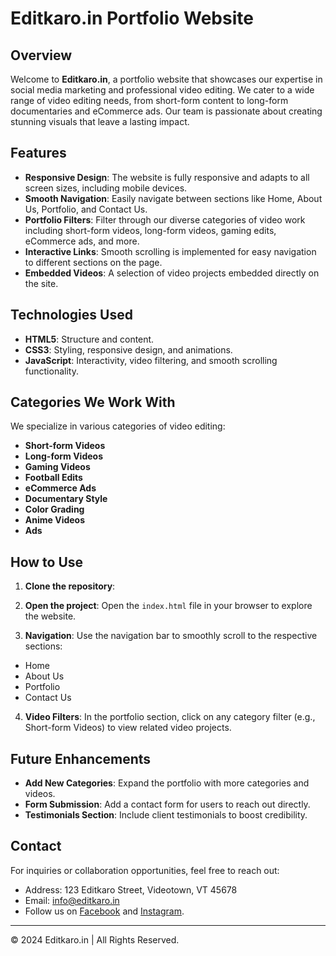 # Editkaro.in Portfolio Website

## Overview

Welcome to **Editkaro.in**, a portfolio website that showcases our expertise in social media marketing and professional video editing. We cater to a wide range of video editing needs, from short-form content to long-form documentaries and eCommerce ads. Our team is passionate about creating stunning visuals that leave a lasting impact.

## Features

- **Responsive Design**: The website is fully responsive and adapts to all screen sizes, including mobile devices.
- **Smooth Navigation**: Easily navigate between sections like Home, About Us, Portfolio, and Contact Us.
- **Portfolio Filters**: Filter through our diverse categories of video work including short-form videos, long-form videos, gaming edits, eCommerce ads, and more.
- **Interactive Links**: Smooth scrolling is implemented for easy navigation to different sections on the page.
- **Embedded Videos**: A selection of video projects embedded directly on the site.

## Technologies Used

- **HTML5**: Structure and content.
- **CSS3**: Styling, responsive design, and animations.
- **JavaScript**: Interactivity, video filtering, and smooth scrolling functionality.

## Categories We Work With

We specialize in various categories of video editing:
- **Short-form Videos**
- **Long-form Videos**
- **Gaming Videos**
- **Football Edits**
- **eCommerce Ads**
- **Documentary Style**
- **Color Grading**
- **Anime Videos**
- **Ads**

## How to Use

1. **Clone the repository**:

2. **Open the project**:
Open the `index.html` file in your browser to explore the website.

3. **Navigation**:
Use the navigation bar to smoothly scroll to the respective sections:
- Home
- About Us
- Portfolio
- Contact Us

4. **Video Filters**:
In the portfolio section, click on any category filter (e.g., Short-form Videos) to view related video projects.

## Future Enhancements

- **Add New Categories**: Expand the portfolio with more categories and videos.
- **Form Submission**: Add a contact form for users to reach out directly.
- **Testimonials Section**: Include client testimonials to boost credibility.

## Contact

For inquiries or collaboration opportunities, feel free to reach out:
- Address: 123 Editkaro Street, Videotown, VT 45678
- Email: info@editkaro.in
- Follow us on [Facebook](https://facebook.com) and [Instagram](https://instagram.com).

---

© 2024 Editkaro.in | All Rights Reserved.
